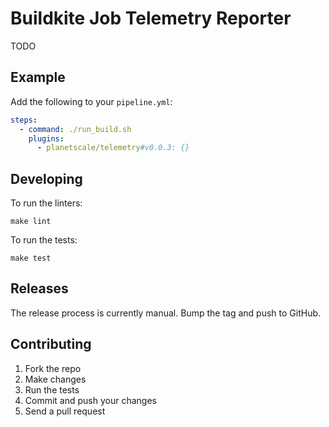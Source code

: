 # Buildkite Job Telemetry Reporter

TODO

## Example

Add the following to your `pipeline.yml`:

```yaml
steps:
  - command: ./run_build.sh
    plugins:
      - planetscale/telemetry#v0.0.3: {}
```
## Developing

To run the linters:

```shell
make lint
```

To run the tests:

```shell
make test
```

## Releases

The release process is currently manual. Bump the tag and push to GitHub.


## Contributing

1. Fork the repo
2. Make changes
3. Run the tests
4. Commit and push your changes
5. Send a pull request
